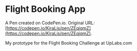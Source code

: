 # Flight Booking App

A Pen created on CodePen.io. Original URL: [https://codepen.io/KiraLis/pen/ZEqjqmZ](https://codepen.io/KiraLis/pen/ZEqjqmZ).

My prototype for the Flight Booking Challenge at UpLabs.com 